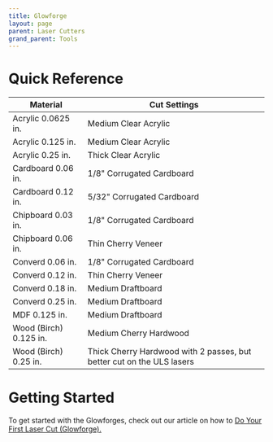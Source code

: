 ```yaml
---
title: Glowforge
layout: page
parent: Laser Cutters
grand_parent: Tools
---
```


# Quick Reference

| Material               | Cut Settings                                                          |
| ---------------------- | --------------------------------------------------------------------- |
| Acrylic 0.0625 in.     | Medium Clear Acrylic                                                  |
| Acrylic 0.125 in.      | Medium Clear Acrylic                                                  |
| Acrylic 0.25 in.       | Thick Clear Acrylic                                                   |
| Cardboard 0.06 in.     | 1/8" Corrugated Cardboard                                             |
| Cardboard 0.12 in.     | 5/32" Corrugated Cardboard                                            |
| Chipboard 0.03 in.     | 1/8" Corrugated Cardboard                                             |
| Chipboard 0.06 in.     | Thin Cherry Veneer                                                    |
| Converd 0.06 in.       | 1/8" Corrugated Cardboard                                             |
| Converd 0.12 in.       | Thin Cherry Veneer                                                    |
| Converd 0.18 in.       | Medium Draftboard                                                     |
| Converd 0.25 in.       | Medium Draftboard                                                     |
| MDF 0.125 in.          | Medium Draftboard                                                     |
| Wood (Birch) 0.125 in. | Medium Cherry Hardwood                                                |
| Wood (Birch) 0.25 in.  | Thick Cherry Hardwood with 2 passes, but better cut on the ULS lasers |

# Getting Started

To get started with the Glowforges, check out our article on how to [Do Your First Laser Cut (Glowforge).](https://gixlabs.github.io/how_to/first_lasercut.html)
